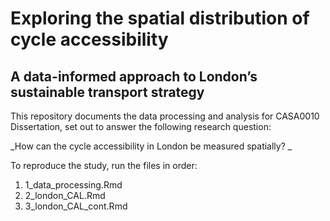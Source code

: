 # Exploring the spatial distribution of cycle accessibility

## A data-informed approach to London’s sustainable transport strategy

This repository documents the data processing and analysis for CASA0010 Dissertation, set out to answer the following research question:

_How can the cycle accessibility in London be measured spatially? _

To reproduce the study, run the files in order: 

1. 1_data_processing.Rmd
2. 2_london_CAL.Rmd
3. 3_london_CAL_cont.Rmd

   
